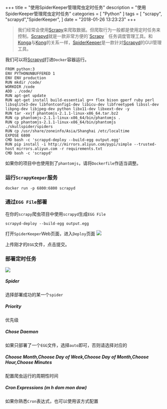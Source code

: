 +++
title = "使用SpiderKeeper管理爬虫定时任务"
description = "使用SpiderKeeper管理爬虫定时任务"
categories = [
    "Python"
]
tags = [
    "scrapy", "scrapyd","SpiderKeeper",
]
date = "2018-01-26 13:23:23"
+++

> 我们经常会使用[Scrapy](https://scrapy.org/)来爬取数据。但爬取行为一般都是使用定时任务来控制。[Scrapyd](https://github.com/scrapy/scrapyd)就是一款非常方便的`[Scrapy](https://scrapy.org/)｀任务调度管理工具。和[Konga](https://github.com/pantsel/konga)与[Kong](https://github.com/Kong/kong)的关系一样，[SpiderKeeper](https://github.com/DormyMo/SpiderKeeper)是一款针对[Scrapyd](https://github.com/scrapy/scrapyd)的GUI管理工具。

我们可以将[Scrapyd](https://github.com/scrapy/scrapyd)打进`Docker`容器运行。

```shell
FROM python:3
ENV PYTHONUNBUFFERED 1
ENV ENV production
RUN mkdir /code/
WORKDIR /code
ADD . /code/
RUN apt-get update
RUN apt-get install build-essential g++ flex bison gperf ruby perl libsqlite3-dev libfontconfig1-dev libicu-dev libfreetype6 libssl-dev libpng-dev libjpeg-dev python libx11-dev libxext-dev -y
RUN tar -xvjf phantomjs-2.1.1-linux-x86_64.tar.bz2
RUN cp phantomjs-2.1.1-linux-x86_64/bin/phantomjs .
RUN cp phantomjs-2.1.1-linux-x86_64/bin/phantomjs ./skullspider/spiders
RUN cp /usr/share/zoneinfo/Asia/Shanghai /etc/localtime
EXPOSE 6800
CMD bash -c 'scrapyd-deploy --build-egg output.egg'
RUN pip install -i http://mirrors.aliyun.com/pypi/simple --trusted-host mirrors.aliyun.com -r requirements.txt
CMD bash -c 'scrapyd'
```

如果你的项目中也使用到了`phantomjs`，请将`Dockerfile`作适当调整。

### 运行`ScrapyKeeper`服务
```shell
docker run -p 6800:6800 scrapyd
```

### 通过`EGG File`部署
在你的`scrapy`爬虫项目中使用`scrapyd`生成`EGG File`
```shell
scrapyd-deploy --build-egg output.egg
```

打开`SpiderKeeper`Web页面，进入`Deploy`页面
![](spiderkeeper_01.png)


上传刚才的`EGG`文件，点击提交。

### 部署定时任务
![](spiderkeeper_02.png)

##### Spider
选择部署成功的某一个`spider`
##### Priority
优先级
##### Chose Daemon
如果只部署了一个`EGG`文件，选择`auto`即可，否则请选择对应的
##### Choose Month,Choose Day of Week,Choose Day of Month,Choose Hour,Choose Minutes
配置爬虫运行的周期性时间
##### Cron Expressions (m h dom mon dow)
如果你熟悉`Cron`表达式，也可以使用该方式配置
